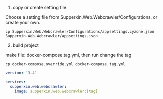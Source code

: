 1. copy or create setting file

Choose a setting file from Supperxin.Web.Webcrawler/Configurations, or create your own.

    cp Supperxin.Web.Webcrawler/Configurations/appsettings.cyzone.json Supperxin.Web.Webcrawler/appsettings.json

2. build project

make file: docker-compose.tag.yml, then run change the tag

    cp docker-compose.override.yml docker-compose.tag.yml

```yaml
version: '3.4'

services:
  supperxin.web.webcrawler:
    image: supperxin.web.webcrawler:[tag]
```

